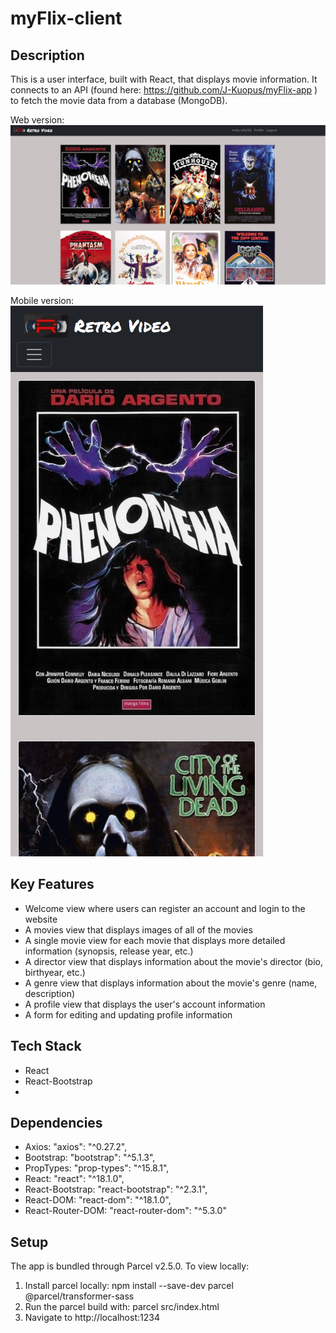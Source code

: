 # myFlix-client

## Description
This is a user interface, built with React, that displays movie information. It connects to an API (found here: https://github.com/J-Kuopus/myFlix-app ) to fetch the movie data from a database (MongoDB). 

Web version:
![Retro Video Web Version](img/retro-video-site1.jpg?raw=true "Title")

Mobile version:
<br/>
![Retro Video Web Version](img/retro-video-site2.jpg?raw=true "Title")

## Key Features

- Welcome view where users can register an account and login to the website
- A movies view that displays images of all of the movies
- A single movie view for each movie that displays more detailed information (synopsis, release year, etc.)
- A director view that displays information about the movie's director (bio, birthyear, etc.)
- A genre view that displays information about the movie's genre (name, description)
- A profile view that displays the user's account information
- A form for editing and updating profile information

## Tech Stack

- React
- React-Bootstrap
- 
## Dependencies

- Axios: "axios": "^0.27.2",
- Bootstrap: "bootstrap": "^5.1.3",
- PropTypes: "prop-types": "^15.8.1",
- React: "react": "^18.1.0",
- React-Bootstrap: "react-bootstrap": "^2.3.1",
- React-DOM: "react-dom": "^18.1.0",
- React-Router-DOM: "react-router-dom": "^5.3.0"

## Setup

The app is bundled through Parcel v2.5.0. To view locally:

1. Install parcel locally: npm install --save-dev parcel @parcel/transformer-sass
2. Run the parcel build with: parcel src/index.html
3. Navigate to http://localhost:1234

